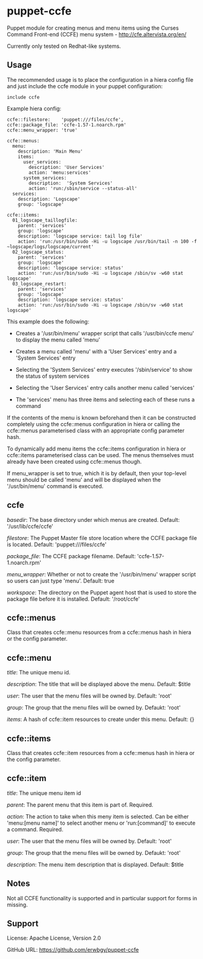 # puppet-ccfe

Puppet module for creating menus and menu items using the Curses Command
Front-end (CCFE) menu system - http://cfe.altervista.org/en/

Currently only tested on Redhat-like systems.

## Usage

The recommended usage is to place the configuration in a hiera config file and
just include the ccfe module in your puppet configuration:

    include ccfe

Example hiera config:

    ccfe::filestore:    'puppet:///files/ccfe',
    ccfe::package_file: 'ccfe-1.57-1.noarch.rpm'
    ccfe::menu_wrapper: 'true'
    
    ccfe::menus:
      menu:
        description: 'Main Menu'
        items:
          user_services:
            description: 'User Services'
            action: 'menu:services'
          system_services:
            description:  'System Services'
            action: 'run:/sbin/service --status-all'
      services:
        description: 'Logscape'
        group: 'logscape'

    ccfe::items:
      01_logscape_taillogfile:
        parent: 'services'
        group: 'logscape'
        description: 'logscape service: tail log file'
        action: 'run:/usr/bin/sudo -Hi -u logscape /usr/bin/tail -n 100 -f ~logscape/logs/logscape/current'
      02_logscape_status:
        parent: 'services'
        group: 'logscape'
        description: 'logscape service: status'
        action: 'run:/usr/bin/sudo -Hi -u logscape /sbin/sv -w60 stat logscape'
      03_logscape_restart:
        parent: 'services'
        group: 'logscape'
        description: 'logscape service: status'
        action: 'run:/usr/bin/sudo -Hi -u logscape /sbin/sv -w60 stat logscape'

This example does the following:

* Creates a '/usr/bin/menu' wrapper script that calls '/usr/bin/ccfe menu' to
  display the menu called 'menu'

* Creates a menu called 'menu' with a 'User Services' entry and a 'System Services' entry

* Selecting the 'System Services' entry executes '/sbin/service' to show the status of system services

* Selecting the 'User Services' entry calls another menu called 'services'

* The 'services' menu has three items and selecting each of these runs a command

If the contents of the menu is known beforehand then it can be constructed
completely using the ccfe::menus configuration in hiera or calling the
ccfe::menus parameterised class with an appropriate config parameter hash.

To dynamically add menu items the ccfe::items configuration in hiera or
ccfe::items parameterised class can be used. The menus themselves must already
have been created using ccfe::menus though.

If menu_wrapper is set to true, which it is by default, then your top-level
menu should be called 'menu' and will be displayed when the '/usr/bin/menu'
command is executed.

## ccfe

*basedir*: The base directory under which menus are created. Default: '/usr/lib/ccfe/ccfe'

*filestore*: The Puppet Master file store location where the CCFE package file
is located. Default: 'puppet:///files/ccfe'

*package_file*: The CCFE package filename. Default: 'ccfe-1.57-1.noarch.rpm'

*menu_wrapper*: Whether or not to create the '/usr/bin/menu' wrapper script so
users can just type 'menu'. Default: true

*workspace*: The directory on the Puppet agent host that is used to store the
package file before it is installed. Default: '/root/ccfe'

## ccfe::menus

Class that creates ccfe::menu resources from a ccfe::menus hash in hiera or the
config parameter.

## ccfe::menu

*title*: The unique menu id.

*description*: The title that will be displayed above the menu.  Default: $title

*user*: The user that the menu files will be owned by. Default: 'root'

*group*: The group that the menu files will be owned by. Defaukt: 'root'

*items*: A hash of ccfe::item resources to create under this menu. Default: {}

## ccfe::items

Class that creates ccfe::item resources from a ccfe::menus hash in hiera or the
config parameter.

## ccfe::item

*title*: The unique menu item id

*parent*: The parent menu that this item is part of. Required.

*action*: The action to take when this meny item is selected.  Can be either 'menu:[menu name]' to select another menu or 'run:[command]' to execute a command. Required.

*user*: The user that the menu files will be owned by. Default: 'root'

*group*: The group that the menu files will be owned by. Defaukt: 'root'

*description*: The menu item description that is displayed.  Default: $title

## Notes

Not all CCFE functionality is supported and in particular support for forms in
missing.

## Support

License: Apache License, Version 2.0

GitHub URL: https://github.com/erwbgy/puppet-ccfe

